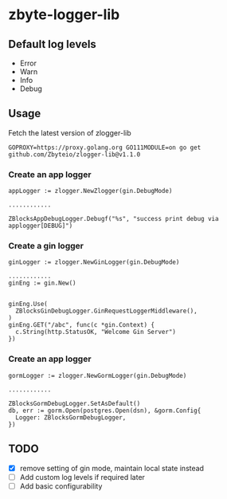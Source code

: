 # zbyte-logger-lib

## Default log levels
- Error
- Warn
- Info
- Debug

## Usage

Fetch the latest version of zlogger-lib
```
GOPROXY=https://proxy.golang.org GO111MODULE=on go get github.com/Zbyteio/zlogger-lib@v1.1.0
```
### Create an app logger



    appLogger := zlogger.NewZlogger(gin.DebugMode)

    ............

    ZBlocksAppDebugLogger.Debugf("%s", "success print debug via applogger[DEBUG]")



### Create a gin logger


    
    ginLogger := zlogger.NewGinLogger(gin.DebugMode)

    ............
    ginEng := gin.New()


    ginEng.Use(
      ZBlocksGinDebugLogger.GinRequestLoggerMiddleware(),
    )
    ginEng.GET("/abc", func(c *gin.Context) {
      c.String(http.StatusOK, "Welcome Gin Server")
    })


### Create an app logger


    
    gormLogger := zlogger.NewGormLogger(gin.DebugMode)

    ............

    ZBlocksGormDebugLogger.SetAsDefault()
    db, err := gorm.Open(postgres.Open(dsn), &gorm.Config{
      Logger: ZBlocksGormDebugLogger,
    })


## TODO 
- [X] remove setting of gin mode, maintain local state instead
- [ ] Add custom log levels if required later
- [ ] Add basic configurability

